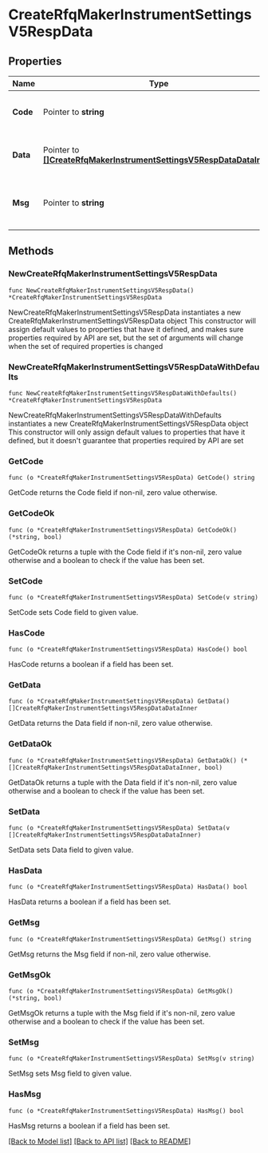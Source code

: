 # CreateRfqMakerInstrumentSettingsV5RespData

## Properties

Name | Type | Description | Notes
------------ | ------------- | ------------- | -------------
**Code** | Pointer to **string** | The result code, &#x60;0&#x60; means success. | [optional] [default to ""]
**Data** | Pointer to [**[]CreateRfqMakerInstrumentSettingsV5RespDataDataInner**](CreateRfqMakerInstrumentSettingsV5RespDataDataInner.md) | Array of objects containing the results. | [optional] 
**Msg** | Pointer to **string** | The error message, not empty if the code is not &#x60;0&#x60;. | [optional] [default to ""]

## Methods

### NewCreateRfqMakerInstrumentSettingsV5RespData

`func NewCreateRfqMakerInstrumentSettingsV5RespData() *CreateRfqMakerInstrumentSettingsV5RespData`

NewCreateRfqMakerInstrumentSettingsV5RespData instantiates a new CreateRfqMakerInstrumentSettingsV5RespData object
This constructor will assign default values to properties that have it defined,
and makes sure properties required by API are set, but the set of arguments
will change when the set of required properties is changed

### NewCreateRfqMakerInstrumentSettingsV5RespDataWithDefaults

`func NewCreateRfqMakerInstrumentSettingsV5RespDataWithDefaults() *CreateRfqMakerInstrumentSettingsV5RespData`

NewCreateRfqMakerInstrumentSettingsV5RespDataWithDefaults instantiates a new CreateRfqMakerInstrumentSettingsV5RespData object
This constructor will only assign default values to properties that have it defined,
but it doesn't guarantee that properties required by API are set

### GetCode

`func (o *CreateRfqMakerInstrumentSettingsV5RespData) GetCode() string`

GetCode returns the Code field if non-nil, zero value otherwise.

### GetCodeOk

`func (o *CreateRfqMakerInstrumentSettingsV5RespData) GetCodeOk() (*string, bool)`

GetCodeOk returns a tuple with the Code field if it's non-nil, zero value otherwise
and a boolean to check if the value has been set.

### SetCode

`func (o *CreateRfqMakerInstrumentSettingsV5RespData) SetCode(v string)`

SetCode sets Code field to given value.

### HasCode

`func (o *CreateRfqMakerInstrumentSettingsV5RespData) HasCode() bool`

HasCode returns a boolean if a field has been set.

### GetData

`func (o *CreateRfqMakerInstrumentSettingsV5RespData) GetData() []CreateRfqMakerInstrumentSettingsV5RespDataDataInner`

GetData returns the Data field if non-nil, zero value otherwise.

### GetDataOk

`func (o *CreateRfqMakerInstrumentSettingsV5RespData) GetDataOk() (*[]CreateRfqMakerInstrumentSettingsV5RespDataDataInner, bool)`

GetDataOk returns a tuple with the Data field if it's non-nil, zero value otherwise
and a boolean to check if the value has been set.

### SetData

`func (o *CreateRfqMakerInstrumentSettingsV5RespData) SetData(v []CreateRfqMakerInstrumentSettingsV5RespDataDataInner)`

SetData sets Data field to given value.

### HasData

`func (o *CreateRfqMakerInstrumentSettingsV5RespData) HasData() bool`

HasData returns a boolean if a field has been set.

### GetMsg

`func (o *CreateRfqMakerInstrumentSettingsV5RespData) GetMsg() string`

GetMsg returns the Msg field if non-nil, zero value otherwise.

### GetMsgOk

`func (o *CreateRfqMakerInstrumentSettingsV5RespData) GetMsgOk() (*string, bool)`

GetMsgOk returns a tuple with the Msg field if it's non-nil, zero value otherwise
and a boolean to check if the value has been set.

### SetMsg

`func (o *CreateRfqMakerInstrumentSettingsV5RespData) SetMsg(v string)`

SetMsg sets Msg field to given value.

### HasMsg

`func (o *CreateRfqMakerInstrumentSettingsV5RespData) HasMsg() bool`

HasMsg returns a boolean if a field has been set.


[[Back to Model list]](../README.md#documentation-for-models) [[Back to API list]](../README.md#documentation-for-api-endpoints) [[Back to README]](../README.md)


